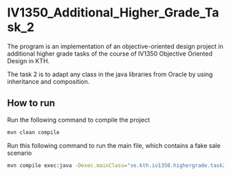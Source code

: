 # IV1350_Additional_Higher_Grade_Task_2
The program is an implementation of an objective-oriented design project in additional higher grade tasks of the course of IV1350 Objective Oriented Design in KTH.

The task 2 is to adapt any class in the java libraries from Oracle by using inheritance
and composition.

## How to run

Run the following command to compile the project
```bash
mvn clean compile
```

Run this following command to run the main file, which contains a fake sale scenario
```bash
mvn compile exec:java -Dexec.mainClass="se.kth.iv1350.highergrade.task2.Main"
